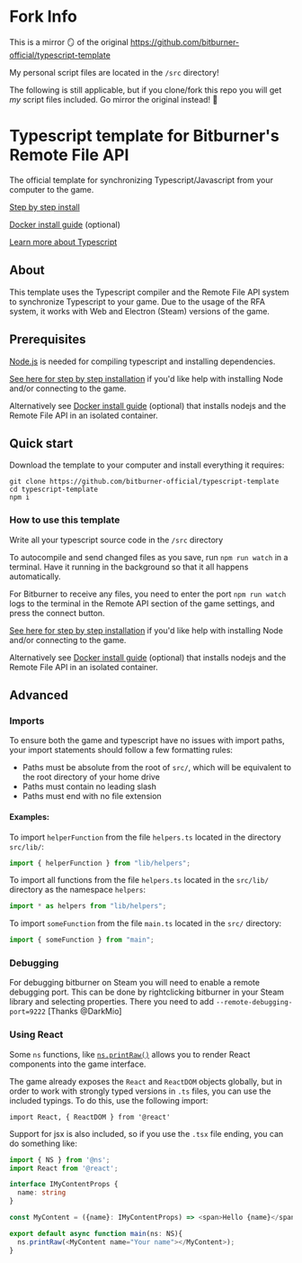 # Fork Info

This is a mirror 🪞 of the original https://github.com/bitburner-official/typescript-template 

My personal script files are located in the `/src` directory!

The following is still applicable, but if you clone/fork this repo you will get _my_ script files included.  Go mirror the original instead! 🙂

# Typescript template for Bitburner's Remote File API

The official template for synchronizing Typescript/Javascript from your computer to the game.

[Step by step install](BeginnersGuide.md)

[Docker install guide](DockerGuide.md) (optional) 

[Learn more about Typescript](https://www.typescriptlang.org/docs/)

## About

This template uses the Typescript compiler and the Remote File API system to synchronize Typescript to your game.
Due to the usage of the RFA system, it works with Web and Electron (Steam) versions of the game.

## Prerequisites

[Node.js](https://nodejs.org/en/download/) is needed for compiling typescript and installing dependencies.

[See here for step by step installation](BeginnersGuide.md) if you'd like help with installing Node and/or connecting to the game.

Alternatively see [Docker install guide](DockerGuide.md) (optional) that installs nodejs and the Remote File API in an isolated container.

## Quick start

Download the template to your computer and install everything it requires:
```
git clone https://github.com/bitburner-official/typescript-template
cd typescript-template
npm i
```

### How to use this template

Write all your typescript source code in the `/src` directory

To autocompile and send changed files as you save, run `npm run watch` in a terminal.
Have it running in the background so that it all happens automatically.

For Bitburner to receive any files, you need to enter the port `npm run watch` logs to the terminal
in the Remote API section of the game settings, and press the connect button.

[See here for step by step installation](BeginnersGuide.md) if you'd like help with installing Node and/or connecting to the game.

Alternatively see [Docker install guide](DockerGuide.md) (optional) that installs nodejs and the Remote File API in an isolated container.

## Advanced
### Imports

To ensure both the game and typescript have no issues with import paths, your import statements should follow a few formatting rules:

- Paths must be absolute from the root of `src/`, which will be equivalent to the root directory of your home drive
- Paths must contain no leading slash
- Paths must end with no file extension

#### Examples:

To import `helperFunction` from the file `helpers.ts` located in the directory `src/lib/`:

```js
import { helperFunction } from "lib/helpers";
```

To import all functions from the file `helpers.ts` located in the `src/lib/` directory as the namespace `helpers`:

```js
import * as helpers from "lib/helpers";
```

To import `someFunction` from the file `main.ts` located in the `src/` directory:

```js
import { someFunction } from "main";
```

### Debugging

For debugging bitburner on Steam you will need to enable a remote debugging port. This can be done by rightclicking bitburner in your Steam library and selecting properties. There you need to add `--remote-debugging-port=9222` [Thanks @DarkMio]

### Using React
Some `ns` functions, like [`ns.printRaw()`](https://github.com/bitburner-official/bitburner-src/blob/dev/markdown/bitburner.ns.printraw.md) allows you to render React components into the game interface. 

The game already exposes the `React` and `ReactDOM` objects globally, but in order to work with strongly typed versions in `.ts` files, you can use the included typings. To do this, use the following import:

`import React, { ReactDOM } from '@react'`

Support for jsx is also included, so if you use the `.tsx` file ending, you can do something like:

```ts
import { NS } from '@ns';
import React from '@react';

interface IMyContentProps {
  name: string
}

const MyContent = ({name}: IMyContentProps) => <span>Hello {name}</span>;

export default async function main(ns: NS){
  ns.printRaw(<MyContent name="Your name"></MyContent>);
}
```
